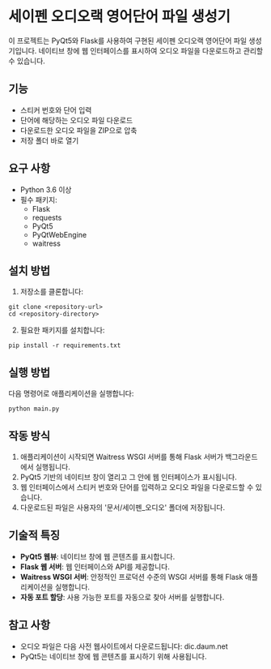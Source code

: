 # 세이펜 오디오랙 영어단어 파일 생성기

이 프로젝트는 PyQt5와 Flask를 사용하여 구현된 세이펜 오디오랙 영어단어 파일 생성기입니다. 네이티브 창에 웹 인터페이스를 표시하여 오디오 파일을 다운로드하고 관리할 수 있습니다.

## 기능

- 스티커 번호와 단어 입력
- 단어에 해당하는 오디오 파일 다운로드
- 다운로드한 오디오 파일을 ZIP으로 압축
- 저장 폴더 바로 열기

## 요구 사항

- Python 3.6 이상
- 필수 패키지:
  - Flask
  - requests
  - PyQt5
  - PyQtWebEngine
  - waitress

## 설치 방법

1. 저장소를 클론합니다:
```
git clone <repository-url>
cd <repository-directory>
```

2. 필요한 패키지를 설치합니다:
```
pip install -r requirements.txt
```

## 실행 방법

다음 명령어로 애플리케이션을 실행합니다:

```
python main.py
```

## 작동 방식

1. 애플리케이션이 시작되면 Waitress WSGI 서버를 통해 Flask 서버가 백그라운드에서 실행됩니다.
2. PyQt5 기반의 네이티브 창이 열리고 그 안에 웹 인터페이스가 표시됩니다.
3. 웹 인터페이스에서 스티커 번호와 단어를 입력하고 오디오 파일을 다운로드할 수 있습니다.
4. 다운로드된 파일은 사용자의 '문서/세이펜_오디오' 폴더에 저장됩니다.

## 기술적 특징

- **PyQt5 웹뷰**: 네이티브 창에 웹 콘텐츠를 표시합니다.
- **Flask 웹 서버**: 웹 인터페이스와 API를 제공합니다.
- **Waitress WSGI 서버**: 안정적인 프로덕션 수준의 WSGI 서버를 통해 Flask 애플리케이션을 실행합니다.
- **자동 포트 할당**: 사용 가능한 포트를 자동으로 찾아 서버를 실행합니다.

## 참고 사항

- 오디오 파일은 다음 사전 웹사이트에서 다운로드됩니다: dic.daum.net
- PyQt5는 네이티브 창에 웹 콘텐츠를 표시하기 위해 사용됩니다. 